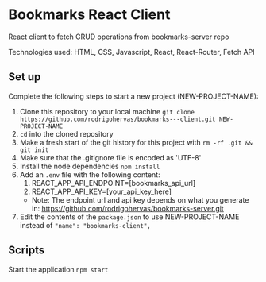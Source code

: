 # Bookmarks React Client

React client to fetch CRUD operations from bookmarks-server repo

Technologies used: HTML, CSS, Javascript, React, React-Router, Fetch API


## Set up

Complete the following steps to start a new project (NEW-PROJECT-NAME):

1. Clone this repository to your local machine `git clone https://github.com/rodrigohervas/bookmarks---client.git NEW-PROJECT-NAME`
2. `cd` into the cloned repository
3. Make a fresh start of the git history for this project with `rm -rf .git && git init`
4. Make sure that the .gitignore file is encoded as 'UTF-8'
5. Install the node dependencies `npm install`
6. Add an `.env` file with the following content:
    1. REACT_APP_API_ENDPOINT=[bookmarks_api_url]
    2. REACT_APP_API_KEY=[your_api_key_here]
    * Note: The endpoint url and api key depends on what you generate in: https://github.com/rodrigohervas/bookmarks-server.git
7. Edit the contents of the `package.json` to use NEW-PROJECT-NAME instead of `"name": "bookmarks-client",`


## Scripts

Start the application `npm start`



